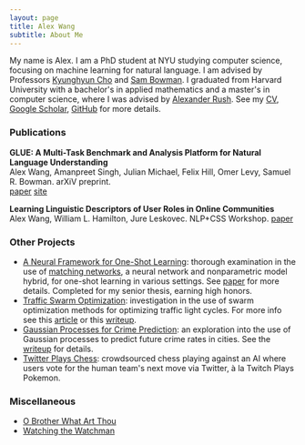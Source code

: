 ```yaml
---
layout: page
title: Alex Wang
subtitle: About Me
---
```


My name is Alex. I am a PhD student at NYU studying computer science, focusing on machine learning for natural language.
I am advised by Professors [Kyunghyun Cho](http://www.kyunghyuncho.me/) and [Sam Bowman](https://www.nyu.edu/projects/bowman/).
I graduated from Harvard University with a bachelor's in applied mathematics and a master's in computer science, where I was advised by [Alexander Rush](http://nlp.seas.harvard.edu/rush.html).
See my [CV](/static/CV-08-18-2018.pdf), [Google Scholar](https://scholar.google.com/citations?view_op=list_works&hl=en&user=7lSuRloAAAAJ), [GitHub](https://github.com/W4ngatang) for more details.

### Publications

**GLUE: A Multi-Task Benchmark and Analysis Platform for Natural Language Understanding** <br/>
Alex Wang, Amanpreet Singh, Julian Michael, Felix Hill, Omer Levy, Samuel R. Bowman. arXiV preprint. <br/>
[paper](https://arxiv.org/abs/1804.07461) [site](https://gluebenchmark.com/)

**Learning Linguistic Descriptors of User Roles in Online Communities** <br/>
Alex Wang, William L. Hamilton, Jure Leskovec.  NLP+CSS Workshop.
[paper](https://arxiv.org/abs/1804.07461)

### Other Projects

- [A Neural Framework for One-Shot Learning](https://github.com/W4ngatang/MatchingNets): thorough examination in the use of [matching networks](https://arxiv.org/abs/1606.04080), a neural network and nonparametric model hybrid, for one-shot learning in various settings. See [paper](/static/thesis.pdf) for more details. Completed for my senior thesis, earning high honors.
- [Traffic Swarm Optimization](https://github.com/W4ngatang/TrafficSwarmOptimization): investigation in the use of swarm optimization methods for optimizing traffic light cycles. For more info see this [article](https://www.seas.harvard.edu/news/2016/06/ants-go-marching-on-to-optimize-traffic-lights) or this [writeup](/static/swarm-optimization-traffic.pdf).
- [Gaussian Processes for Crime Prediction](https://github.com/kandluis/crime-prediction): an exploration into the use of Gaussian processes to predict future crime rates in cities. See the [writeup](/static/gaussian-processes-crime.pdf) for details.
- [Twitter Plays Chess](https://github.com/mgentili/TwitterPlaysChess): crowdsourced chess playing against an AI where users vote for the human team's next move via Twitter, &agrave; la Twitch Plays Pokemon.

### Miscellaneous

- [O Brother What Art Thou](https://vimeo.com/206087559)
- [Watching the Watchman](http://harvardpolitics.com/united-states/watching-watchman/)
